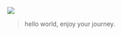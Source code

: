 

![](https://github.com/user-attachments/assets/1db208a4-2d35-4c3f-9f0f-5311237f33cc)
> hello world, enjoy your journey.
